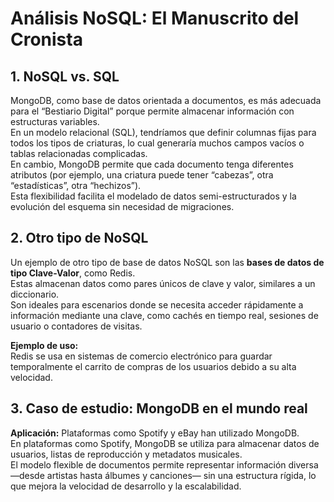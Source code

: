 # Análisis NoSQL: El Manuscrito del Cronista

## 1. NoSQL vs. SQL

MongoDB, como base de datos orientada a documentos, es más adecuada para el “Bestiario Digital” porque permite almacenar información con estructuras variables.  
En un modelo relacional (SQL), tendríamos que definir columnas fijas para todos los tipos de criaturas, lo cual generaría muchos campos vacíos o tablas relacionadas complicadas.  
En cambio, MongoDB permite que cada documento tenga diferentes atributos (por ejemplo, una criatura puede tener “cabezas”, otra “estadísticas”, otra “hechizos”).  
Esta flexibilidad facilita el modelado de datos semi-estructurados y la evolución del esquema sin necesidad de migraciones.

## 2. Otro tipo de NoSQL

Un ejemplo de otro tipo de base de datos NoSQL son las **bases de datos de tipo Clave-Valor**, como Redis.  
Estas almacenan datos como pares únicos de clave y valor, similares a un diccionario.  
Son ideales para escenarios donde se necesita acceder rápidamente a información mediante una clave, como cachés en tiempo real, sesiones de usuario o contadores de visitas.

**Ejemplo de uso:**  
Redis se usa en sistemas de comercio electrónico para guardar temporalmente el carrito de compras de los usuarios debido a su alta velocidad.

## 3. Caso de estudio: MongoDB en el mundo real

**Aplicación:** Plataformas como Spotify y eBay han utilizado MongoDB.  
En plataformas como Spotify, MongoDB se utiliza para almacenar datos de usuarios, listas de reproducción y metadatos musicales.  
El modelo flexible de documentos permite representar información diversa —desde artistas hasta álbumes y canciones— sin una estructura rígida, lo que mejora la velocidad de desarrollo y la escalabilidad.
